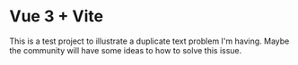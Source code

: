 # Vue 3 + Vite

This is a test project to illustrate a duplicate text problem I'm having. Maybe the community will have some ideas to how to solve this issue.